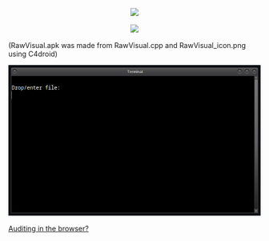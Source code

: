 <!--
Complete raw analysis of any file + reference in the cpp.
-->



<p align="center">
  <img src="https://github.com/compromise-evident/RawVisual/blob/main/Other/RawVisual_icon.png" width="175">
</p>

<p align="center">
  <img src="https://github.com/compromise-evident/RawVisual/blob/main/Other/App.png">
</p>

(RawVisual.apk was made from RawVisual.cpp and RawVisual_icon.png using C4droid)

<p align="center">
  <img src="https://github.com/compromise-evident/RawVisual/blob/main/Other/Terminal.png">
</p>

[Auditing in the browser?](https://coliru.stacked-crooked.com/a/f4a7d867806aead2)
